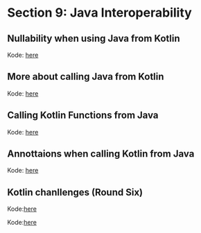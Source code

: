 # Section 9: Java Interoperability

## Nullability when using Java from Kotlin
Kode: [here](https://github.com/pedalv/JavaApp/tree/master/Kotlin/src/main/java/no/agitec/fagaften/mars/kotlin/section09/calljava1)


## More about calling Java from Kotlin
Kode: [here](https://github.com/pedalv/JavaApp/tree/master/Kotlin/src/main/java/no/agitec/fagaften/mars/kotlin/section09/calljava2)

## Calling Kotlin Functions from Java
Kode: [here](https://github.com/pedalv/JavaApp/tree/master/Kotlin/src/main/java/no/agitec/fagaften/mars/kotlin/section09/kotlincode1)

## Annottaions when calling Kotlin from Java
Kode: [here](https://github.com/pedalv/JavaApp/tree/master/Kotlin/src/main/java/no/agitec/fagaften/mars/kotlin/section09/kotlincode2)

## Kotlin chanllenges (Round Six)
Kode:[here](https://github.com/pedalv/JavaApp/tree/master/Kotlin/src/main/java/no/agitec/fagaften/mars/kotlin/section09/challenge9)

Kode:[here](https://github.com/pedalv/JavaApp/tree/master/Kotlin/src/main/java/no/agitec/fagaften/mars/kotlin/section09/callkotlinfromjava)
